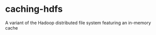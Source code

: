 caching-hdfs
============

A variant of the Hadoop distributed file system featuring an in-memory cache